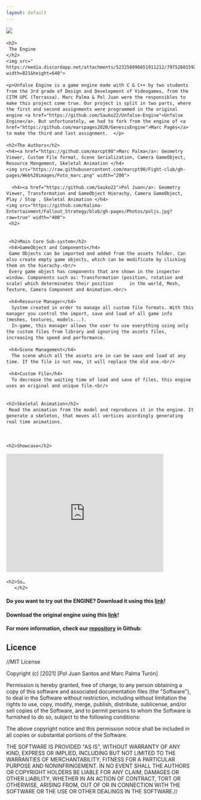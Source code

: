 ```yaml
---
layout: default
---
```


  
  <body>
    <img src="https://github.com/marcpt98/Unfalse-Engine-2.0/blob/gh-pages/GenesisEngine/Image/logo.png?raw=true">
   
    <h2>
     The Engine
    </h2>
    <img src=" https://media.discordapp.net/attachments/523258896651911212/797526015923847228/unknown.png?width=821&height=640">
   
    <p>Unfalse Engine is a game engine made with C & C++ by two students from the 3rd grade of Design and Development of Videogames, from the CITM UPC (Terrassa). Marc Palma & Pol Juan were the responsibles to make this project come true. Our project is split in two parts, where the first and second assignments were programmed in the original engine <a href="https://github.com/Sauko22/Unfalse-Engine">Unfalse Engine</a>. But unfortunately, we had to fork from the engine of <a href="https://github.com/marcpages2020/GenesisEngine">Marc Pagès</a> to make the third and last assignment.  </p>
      
    <h2>The Authors</h2>
    <h4><a href="https://github.com/marcpt98">Marc Palma</a>: Geometry Viewer, Custom File format, Scene Serialization, Camera GameObject, Resource Mangement, Skeletal Animation </h4>
    <img src="https://raw.githubusercontent.com/marcpt98/Fight-club/gh-pages/Web%20images/Foto_marc.png" width="200">

      <h4><a href="https://github.com/Sauko22">Pol Juan</a>: Geometry Viewer, Transformation and GameObject Hierachy, Camera GameObject, Play / Stop , Skeletal Animation </h4>
    <img src="https://github.com/Kalima-Entertainment/Fallout_Strategy/blob/gh-pages/Photos/poljs.jpg?raw=true" width="400">
     <h2>
     
     
     <h2>Main Core Sub-system</h2>
     <h4>GameObject and Components</h4>
     Game Objects can be imported and added from the assets folder. Can also create empty game objects, which can be modificate by clicking them on the hierachy.<br/>
     Every game object has components that are shown in the inspector window. Components such as: Transformation (position, rotation and scale) which determinates their position      in the world, Mesh, Texture, Camera Component and Animation.<br/>
     
     <h4>Resource Manager</h4>
      System created in order to manage all custom file formats. With this manager you control the import, save and load of all game info (meshes, textures, models...).
      In-game, this manager allows the user to use everything using only the custom files from library and ignoring the assets files, increasing the speed and performance.
      
     <h4>Scene Management</h4>
      The scene which all the assets are in can be save and load at any time. If the file is not new, it will replace the old one.<br/>
      
     <h4>Custom File</h4>
      To decrease the waiting time of load and save of files, this engine uses an original and unique file.<br/>
      
    
    <h2>Skeletal Animation</h2> 
     Read the animation from the model and reproduces it in the engine. It generate a skeleton, that moves all vertices acordingly generating real time animations.
      
     
     
    <h2>Showcase</h2>
<iframe width="420" height="315" src="https://youtu.be/DVk-yDgaHPs" frameborder="0" allow="accelerometer; autoplay; encrypted-media; gyroscope; picture-in-picture" allowfullscreen></iframe> 
     
     
   

    <h2>So…
       </h2>

 <h4>Do you want to try out the ENGINE? Download it using this <a href="https://github.com/marcpt98/Unfalse-Engine-2.0/releases/tag/0.3">link</a>!</h4>
  <h4> Download the original engine using this <a href="https://github.com/Sauko22/Unfalse-Engine/releases/tag/0.2">link</a>!</h4>
 <h4>For more information, check our <a href="https://github.com/marcpt98/Unfalse-Engine-2.0">repository</a> in Github: </h4> 
     
<h2>
    Licence
</h2>

//MIT License

Copyright (c) [2021] [Pol Juan Santos  and Marc Palma Turón]

Permission is hereby granted, free of charge, to any person obtaining a copy of this software and associated documentation files (the "Software"), to deal in the Software without restriction, including without limitation the rights to use, copy, modify, merge, publish, distribute, sublicense, and/or sell copies of the Software, and to permit persons to whom the Software is furnished to do so, subject to the following conditions:

The above copyright notice and this permission notice shall be included in all copies or substantial portions of the Software.

THE SOFTWARE IS PROVIDED "AS IS", WITHOUT WARRANTY OF ANY KIND, EXPRESS OR IMPLIED, INCLUDING BUT NOT LIMITED TO THE WARRANTIES OF MERCHANTABILITY, FITNESS FOR A PARTICULAR PURPOSE AND NONINFRINGEMENT. IN NO EVENT SHALL THE AUTHORS OR COPYRIGHT HOLDERS BE LIABLE FOR ANY CLAIM, DAMAGES OR OTHER LIABILITY, WHETHER IN AN ACTION OF CONTRACT, TORT OR OTHERWISE, ARISING FROM, OUT OF OR IN CONNECTION WITH THE SOFTWARE OR THE USE OR OTHER DEALINGS IN THE SOFTWARE.//

  </body>
  
  <style>
    
    body{
     <p style="color:#000000 ";>Black paragraph text</p>
      text-align:left;
   }
    
    </style>
